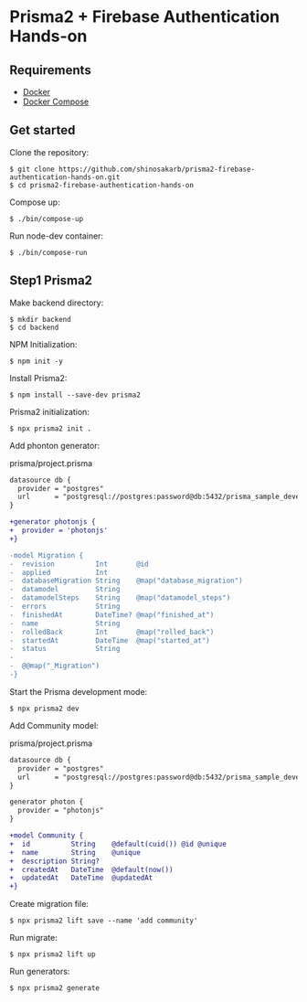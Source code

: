 # Prisma2 + Firebase Authentication Hands-on

## Requirements
- [Docker](https://docs.docker.com/install/)
- [Docker Compose](https://docs.docker.com/compose/install/)

## Get started
Clone the repository:

```
$ git clone https://github.com/shinosakarb/prisma2-firebase-authentication-hands-on.git
$ cd prisma2-firebase-authentication-hands-on
```

Compose up:

```
$ ./bin/compose-up
```

Run node-dev container:

```
$ ./bin/compose-run
```

## Step1 Prisma2
Make backend directory:
```
$ mkdir backend
$ cd backend
```

NPM Initialization:
```
$ npm init -y
```

Install Prisma2:
```
$ npm install --save-dev prisma2
```

Prisma2 initialization:
```
$ npx prisma2 init .
```

Add phonton generator:

prisma/project.prisma
```diff
datasource db {
  provider = "postgres"
  url      = "postgresql://postgres:password@db:5432/prisma_sample_development?schema=public"
}

+generator photonjs {
+  provider = 'photonjs'
+}

-model Migration {
-  revision          Int       @id
-  applied           Int
-  databaseMigration String    @map("database_migration")
-  datamodel         String
-  datamodelSteps    String    @map("datamodel_steps")
-  errors            String
-  finishedAt        DateTime? @map("finished_at")
-  name              String
-  rolledBack        Int       @map("rolled_back")
-  startedAt         DateTime  @map("started_at")
-  status            String
-
-  @@map("_Migration")
-}
```

Start the Prisma development mode:
```
$ npx prisma2 dev
```

Add Community model:

prisma/project.prisma
```diff
datasource db {
  provider = "postgres"
  url      = "postgresql://postgres:password@db:5432/prisma_sample_development?schema=public"
}

generator photon {
  provider = "photonjs"
}

+model Community {
+  id          String    @default(cuid()) @id @unique
+  name        String    @unique
+  description String?
+  createdAt   DateTime  @default(now())
+  updatedAt   DateTime  @updatedAt
+}
```

Create migration file:
```
$ npx prisma2 lift save --name 'add community'
```

Run migrate:
```
$ npx prisma2 lift up
```

Run generators:
```
$ npx prisma2 generate
```
